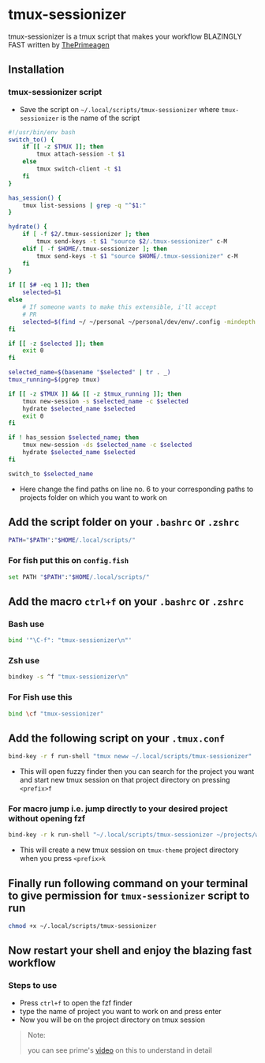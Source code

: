 # tmux-sessionizer

tmux-sessionizer is a tmux script that makes your workflow BLAZINGLY FAST written by [ThePrimeagen](https://github.com/ThePrimeagen/)

## Installation

### tmux-sessionizer script

- Save the script on `~/.local/scripts/tmux-sessionizer` where `tmux-sessionizer` is the name of the script

```bash
#!/usr/bin/env bash
switch_to() {
    if [[ -z $TMUX ]]; then
        tmux attach-session -t $1
    else
        tmux switch-client -t $1
    fi
}

has_session() {
    tmux list-sessions | grep -q "^$1:"
}

hydrate() {
    if [ -f $2/.tmux-sessionizer ]; then
        tmux send-keys -t $1 "source $2/.tmux-sessionizer" c-M
    elif [ -f $HOME/.tmux-sessionizer ]; then
        tmux send-keys -t $1 "source $HOME/.tmux-sessionizer" c-M
    fi
}

if [[ $# -eq 1 ]]; then
    selected=$1
else
    # If someone wants to make this extensible, i'll accept
    # PR
    selected=$(find ~/ ~/personal ~/personal/dev/env/.config -mindepth 1 -maxdepth 1 -type d | fzf)
fi

if [[ -z $selected ]]; then
    exit 0
fi

selected_name=$(basename "$selected" | tr . _)
tmux_running=$(pgrep tmux)

if [[ -z $TMUX ]] && [[ -z $tmux_running ]]; then
    tmux new-session -s $selected_name -c $selected
    hydrate $selected_name $selected
    exit 0
fi

if ! has_session $selected_name; then
    tmux new-session -ds $selected_name -c $selected
    hydrate $selected_name $selected
fi

switch_to $selected_name
```

- Here change the find paths on line no. 6 to your corresponding paths to projects folder on which you want to work on

## Add the script folder on your `.bashrc` or `.zshrc`

```bash
PATH="$PATH":"$HOME/.local/scripts/"
```

### For fish put this on `config.fish`

```sh
set PATH "$PATH":"$HOME/.local/scripts/"
```

## Add the macro `ctrl+f` on your `.bashrc` or `.zshrc`

### Bash use
```bash
bind '"\C-f": "tmux-sessionizer\n"'
```
### Zsh use
```bash
bindkey -s ^f "tmux-sessionizer\n"
```
### For Fish use this

```sh
bind \cf "tmux-sessionizer"
```

## Add the following script on your `.tmux.conf`

```bash
bind-key -r f run-shell "tmux neww ~/.local/scripts/tmux-sessionizer"
```

- This will open fuzzy finder then you can search for the project you want and start new tmux session on that project directory on pressing `<prefix>f`

### For macro jump i.e. jump directly to your desired project without opening fzf

```bash
bind-key -r k run-shell "~/.local/scripts/tmux-sessionizer ~/projects/work/tmux-theme"
```

- This will create a new tmux session on `tmux-theme` project directory when you press `<prefix>k`

## Finally run following command on your terminal to give permission for `tmux-sessionizer` script to run

```bash
chmod +x ~/.local/scripts/tmux-sessionizer
```

## Now restart your shell and enjoy the blazing fast workflow

### Steps to use

- Press `ctrl+f` to open the fzf finder
- type the name of project you want to work on and press enter
- Now you will be on the project directory on tmux session

> Note:
>
> you can see prime's [video](https://youtu.be/hJzqEAf2U4I) on this to understand in detail


